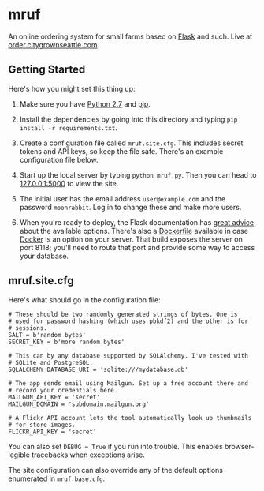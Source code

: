 mruf
====

An online ordering system for small farms based on [Flask][] and such. Live at [order.citygrownseattle.com](http://order.citygrownseattle.com).

[Flask]: http://flask.pocoo.org/


Getting Started
---------------

Here's how you might set this thing up:

1. Make sure you have [Python 2.7][py27] and [pip][].

2. Install the dependencies by going into this directory and typing `pip
   install -r requirements.txt`.

3. Create a configuration file called `mruf.site.cfg`. This includes secret
   tokens and API keys, so keep the file safe. There's an example configuration
   file below.

4. Start up the local server by typing `python mruf.py`. Then you can head to
   [127.0.0.1:5000][local-url] to view the site.

5. The initial user has the email address `user@example.com` and the password
   `moonrabbit`. Log in to change these and make more users.

6. When you're ready to deploy, the Flask documentation has [great
   advice][flask-deploy] about the available options. There's also a
   [Dockerfile][] available in case [Docker][] is an option on your server.
   That build exposes the server on port 8118; you'll need to route that port
   and provide some way to access your database.

[Docker]: http://www.docker.io/
[Dockerfile]: https://www.docker.io/learn/dockerfile/
[flask-deploy]: http://flask.pocoo.org/docs/deploying/
[pip]: http://www.pip-installer.org/en/latest/installing.html#install-pip
[py27]: https://www.python.org/download/releases/2.7.6/
[local-url]: http://127.0.0.1:5000/


mruf.site.cfg
-------------

Here's what should go in the
configuration file:

    # These should be two randomly generated strings of bytes. One is
    # used for password hashing (which uses pbkdf2) and the other is for
    # sessions.
    SALT = b'random bytes'
    SECRET_KEY = b'more random bytes'

    # This can by any database supported by SQLAlchemy. I've tested with
    # SQLite and PostgreSQL.
    SQLALCHEMY_DATABASE_URI = 'sqlite:///mydatabase.db'

    # The app sends email using Mailgun. Set up a free account there and
    # record your credentials here.
    MAILGUN_API_KEY = 'secret'
    MAILGUN_DOMAIN = 'subdomain.mailgun.org'

    # A Flickr API account lets the tool automatically look up thumbnails
    # for store images.
    FLICKR_API_KEY = 'secret'

You can also set `DEBUG = True` if you run into trouble. This enables
browser-legible tracebacks when exceptions arise.

The site configuration can also override any of the default options enumerated
in `mruf.base.cfg`.
